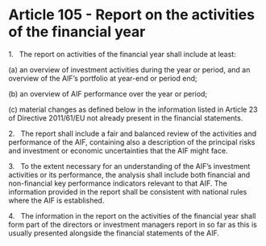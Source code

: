 # Article 105 - Report on the activities of the financial year


1.   The report on activities of the financial year shall include at least:

(a) an overview of investment activities during the year or period, and an overview of the AIF’s portfolio at year-end or period end;

(b) an overview of AIF performance over the year or period;

(c) material changes as defined below in the information listed in Article 23 of Directive 2011/61/EU not already present in the financial statements.

2.   The report shall include a fair and balanced review of the activities and performance of the AIF, containing also a description of the principal risks and investment or economic uncertainties that the AIF might face.

3.   To the extent necessary for an understanding of the AIF’s investment activities or its performance, the analysis shall include both financial and non-financial key performance indicators relevant to that AIF. The information provided in the report shall be consistent with national rules where the AIF is established.

4.   The information in the report on the activities of the financial year shall form part of the directors or investment managers report in so far as this is usually presented alongside the financial statements of the AIF.
